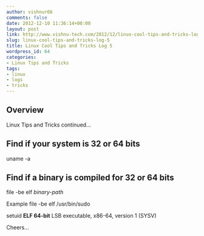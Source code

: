 ```yaml
---
author: vishnur66
comments: false
date: 2012-12-10 11:36:14+00:00
layout: post
link: http://www.vishnu-tech.com/2012/12/linux-cool-tips-and-tricks-log-5/
slug: linux-cool-tips-and-tricks-log-5
title: Linux Cool Tips and Tricks Log 5
wordpress_id: 64
categories:
- Linux Tips and Tricks
tags:
- linux
- logs
- tricks
---
```


## Overview


Linux Tips and Tricks continued…


## Find if your system is 32 or 64 bits





uname -a





## Find if a binary is compiled for 32 or 64 bits






file -be elf _binary-path_

Example
file -be elf /usr/bin/sudo

setuid **ELF 64-bit** LSB executable, x86-64, version 1 (SYSV)




Cheers…
